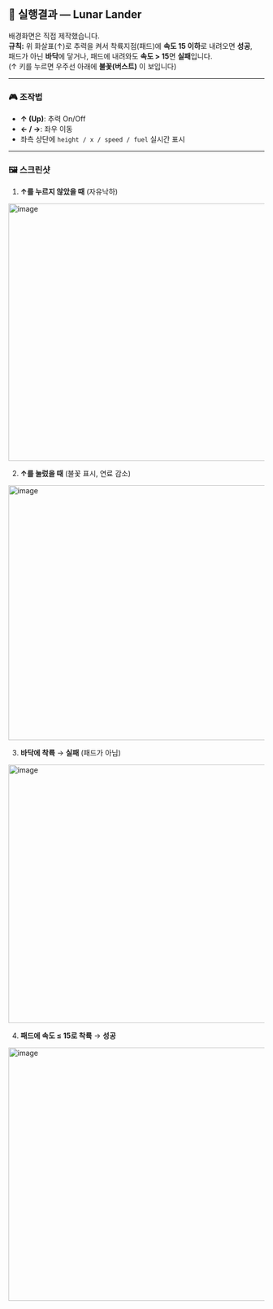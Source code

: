 ## 🚀 실행결과 — Lunar Lander

배경화면은 직접 제작했습니다.  
**규칙:** 위 화살표(↑)로 추력을 켜서 착륙지점(패드)에 **속도 15 이하**로 내려오면 **성공**,  
패드가 아닌 **바닥**에 닿거나, 패드에 내려와도 **속도 > 15**면 **실패**입니다.  
(↑ 키를 누르면 우주선 아래에 **불꽃(버스트)** 이 보입니다)

---

### 🎮 조작법
- **↑ (Up)**: 추력 On/Off  
- **← / →**: 좌우 이동  
- 좌측 상단에 `height / x / speed / fuel` 실시간 표시

---

### 🖼️ 스크린샷

1) **↑를 누르지 않았을 때** (자유낙하)
<img width="711" height="506" alt="image" src="https://github.com/user-attachments/assets/3e75d46c-8347-4a60-aea2-8dcae501776f" />

2) **↑를 눌렀을 때** (불꽃 표시, 연료 감소)
<img width="706" height="501" alt="image" src="https://github.com/user-attachments/assets/80e1b679-67f6-44b8-853e-fefa6273938d" />

3) **바닥에 착륙** → **실패** (패드가 아님)
<img width="705" height="508" alt="image" src="https://github.com/user-attachments/assets/67227afd-6f40-4689-99a1-f33a48e0f9fe" />

4) **패드에 속도 ≤ 15로 착륙** → **성공**
<img width="702" height="498" alt="image" src="https://github.com/user-attachments/assets/09c96df8-f1ed-439e-9a6b-72d88d0a6548" />





